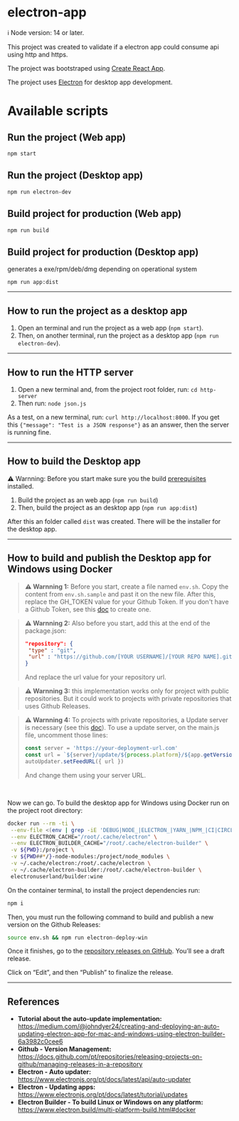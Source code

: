 # electron-app

ℹ️ Node version: 14 or later.

This project was created to validate if a electron app could consume api using http and https.

The project was bootstraped using [Create React App](https://github.com/facebook/create-react-app).

The project uses [Electron](https://github.com/electron/electron) for desktop app development.


# Available scripts

## Run the project (Web app)
```shell
npm start
```
## Run the project (Desktop app)
```shell
npm run electron-dev
```
## Build project for production (Web app)
```shell
npm run build
```

## Build project for production (Desktop app)
generates a exe/rpm/deb/dmg depending on operational system
```shell
npm run app:dist
```
---

## How to run the project as a desktop app

1. Open an terminal and run the project as a web app (`npm start`).
2. Then, on another terminal, run the project as a desktop app (`npm run electron-dev`).

---

## How to run the HTTP server

1. Open a new terminal and, from the project root folder, run: `cd http-server`
2. Then run: `node json.js`

As a test, on a new terminal, run: `curl http://localhost:8000`. If you get this `{"message": "Test is a JSON response"}` as an answer, then the server is running fine.

---

## How to build the Desktop app

⚠️ Warnning: Before you start make sure you the build [prerequisites](https://www.electronjs.org/docs/latest/development/build-instructions-linux) installed.

1. Build the project as an web app (`npm run build`)
2. Then, build the project as an desktop app (`npm run app:dist`)

After this an folder called `dist` was created. There will be the installer for the desktop app.

---

## How to build and publish the Desktop app for Windows using Docker

> **⚠️ Warnning 1:** Before you start, create a file named `env.sh`. Copy the content from `env.sh.sample` and past it on the new file. After this, replace the GH_TOKEN value for your Github Token. If you don't have a Github Token, see this [doc](https://docs.github.com/en/authentication/keeping-your-account-and-data-secure/creating-a-personal-access-token) to create one.


> **⚠️ Warnning 2:** Also before you start, add this at the end of the package.json:
> ```json
> "repository": {
>  "type" : "git",
>  "url" : "https://github.com/[YOUR USERNAME]/[YOUR REPO NAME].git"
>}
>```
> And replace the url value for your repository url.

> **⚠️ Warnning 3:** this implementation works only for project with public repositories. But it could work to projects with private repositories that uses Github Releases.

> **⚠️ Warnning 4:** To projects with private repositories, a Update server is necessary (see this [doc](https://www.electronjs.org/pt/docs/latest/tutorial/updates#implementando-um-servidor-de-atualiza%C3%A7%C3%B5es)). To use a update server, on the main.js file, uncomment those lines:
>```js
>const server = 'https://your-deployment-url.com'
>const url = `${server}/update/${process.platform}/${app.getVersion()}`
>autoUpdater.setFeedURL({ url })
>```
>And change them using your server URL.
><br />
<br/>

Now we can go. To build the desktop app for Windows using Docker run on the project root directory:

```bash
docker run --rm -ti \
 --env-file <(env | grep -iE 'DEBUG|NODE_|ELECTRON_|YARN_|NPM_|CI|CIRCLE|TRAVIS_TAG|TRAVIS|TRAVIS_REPO_|TRAVIS_BUILD_|TRAVIS_BRANCH|TRAVIS_PULL_REQUEST_|APPVEYOR_|CSC_|GH_|GITHUB_|BT_|AWS_|STRIP|BUILD_') \
 --env ELECTRON_CACHE="/root/.cache/electron" \
 --env ELECTRON_BUILDER_CACHE="/root/.cache/electron-builder" \
 -v ${PWD}:/project \
 -v ${PWD##*/}-node-modules:/project/node_modules \
 -v ~/.cache/electron:/root/.cache/electron \
 -v ~/.cache/electron-builder:/root/.cache/electron-builder \
 electronuserland/builder:wine
```

On the container terminal, to install the project dependencies run:

```bash
npm i
```

Then, you must run the following command to build and publish a new version on the Github Releases:

```bash
source env.sh && npm run electron-deploy-win
```

Once it finishes, go to the [repository releases on GitHub](https://github.com/rcmuniz1994/electron-test/releases). You’ll see a draft release.

Click on “Edit”, and then “Publish” to finalize the release.

---

## References

- **Tutorial about the auto-update implementation:** https://medium.com/@johndyer24/creating-and-deploying-an-auto-updating-electron-app-for-mac-and-windows-using-electron-builder-6a3982c0cee6
- **Github - Version Management:** https://docs.github.com/pt/repositories/releasing-projects-on-github/managing-releases-in-a-repository
- **Electron - Auto updater:** https://www.electronjs.org/pt/docs/latest/api/auto-updater
- **Electron - Updating apps:** https://www.electronjs.org/pt/docs/latest/tutorial/updates
- **Electron Builder - To build Linux or Windows on any platform:** https://www.electron.build/multi-platform-build.html#docker 
